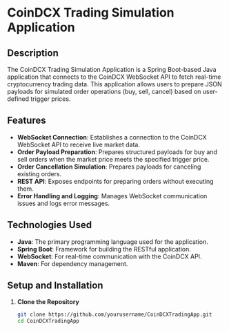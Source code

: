 # CoinDCX Trading Simulation Application

## Description

The CoinDCX Trading Simulation Application is a Spring Boot-based Java application that connects to the CoinDCX WebSocket API to fetch real-time cryptocurrency trading data. This application allows users to prepare JSON payloads for simulated order operations (buy, sell, cancel) based on user-defined trigger prices.

## Features

- **WebSocket Connection**: Establishes a connection to the CoinDCX WebSocket API to receive live market data.
- **Order Payload Preparation**: Prepares structured payloads for buy and sell orders when the market price meets the specified trigger price.
- **Order Cancellation Simulation**: Prepares payloads for canceling existing orders.
- **REST API**: Exposes endpoints for preparing orders without executing them.
- **Error Handling and Logging**: Manages WebSocket communication issues and logs error messages.

## Technologies Used

- **Java**: The primary programming language used for the application.
- **Spring Boot**: Framework for building the RESTful application.
- **WebSocket**: For real-time communication with the CoinDCX API.
- **Maven**: For dependency management.

## Setup and Installation

1. **Clone the Repository**
   ```bash
   git clone https://github.com/yourusername/CoinDCXTradingApp.git
   cd CoinDCXTradingApp
